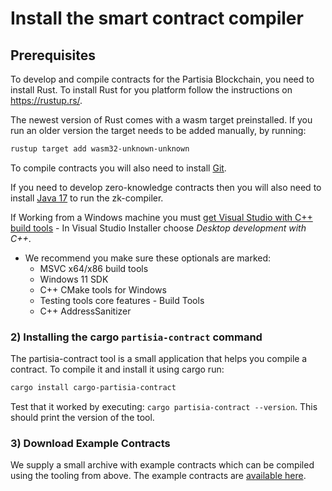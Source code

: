 # Install the smart contract compiler

## Prerequisites

To develop and compile contracts for the Partisia Blockchain, you need to install Rust.
To install Rust for you platform follow the instructions on <https://rustup.rs/>.

The newest version of Rust comes with a wasm target preinstalled.
If you run an older version the target needs to be added manually, by running:
```bash
rustup target add wasm32-unknown-unknown
```

To compile contracts you will also need to install [Git](https://git-scm.com/downloads).

If you need to develop zero-knowledge contracts then you will also need to install [Java 17](https://openjdk.org/) to run the zk-compiler.


If Working from a Windows machine you must [get Visual Studio with C++  build tools](https://visualstudio.microsoft.com/downloads/) - In Visual Studio Installer choose *Desktop development with C++*.
* We recommend you make sure these optionals are marked:
  * MSVC x64/x86 build tools
  * Windows 11 SDK 
  * C++ CMake tools for Windows
  * Testing tools core features - Build Tools
  * C++ AddressSanitizer

### 2) Installing the cargo `partisia-contract` command

The partisia-contract tool is a small application that helps you compile a contract.
To compile it and install it using cargo run:

```bash
cargo install cargo-partisia-contract
```

Test that it worked by executing: `cargo partisia-contract --version`. This should print the version of the tool.

### 3) Download Example Contracts

We supply a small archive with example contracts which can be compiled using the tooling from above.
The example contracts are [available here](combi-innovation.md).

